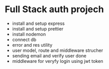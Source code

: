 # Full Stack auth projech

-   install and setup express
-   install and setup prettier
-   install nodemon
-   connect db
-   error and res utility
-   user model, route and middleware strucher
-   sending email and verify user done
-   middleware for veryfy login using jwt token